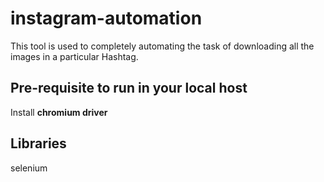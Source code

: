 # instagram-automation

This tool is used to completely automating the task of downloading all the images in a particular Hashtag.

## Pre-requisite to run in your local host

Install **chromium driver**

## Libraries

selenium
